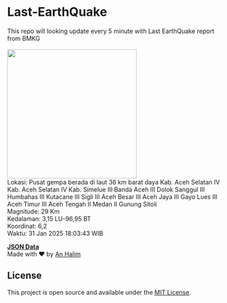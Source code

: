 # Last-EarthQuake
This repo will looking update every 5 minute with Last EarthQuake report from BMKG
<br>
<br>
<img src="undefined" width="300"/>
<br>
Lokasi: Pusat gempa berada di laut 36 km barat daya Kab. Aceh Selatan  IV Kab. Aceh Selatan IV Kab. Simelue III Banda Aceh III Dolok Sanggul III Humbahas III Kutacane III Sigli III Aceh Besar III Aceh Jaya III Gayo Lues III Aceh Timur III Aceh Tengah II Medan II Gunung Sitoli <br>
Magnitude: 29 Km <br>
Kedalaman: 3,15 LU-96,95 BT <br>
Koordinat: 6,2 <br>
Waktu: 31 Jan 2025 18:03:43 WIB <br>

<a href="./data/data.json">**JSON Data**</a>
<br>
Made with ❤️ by <a href="https://github.com/an-halim">An Halim</a>
## License

This project is open source and available under the [MIT License](LICENSE).
